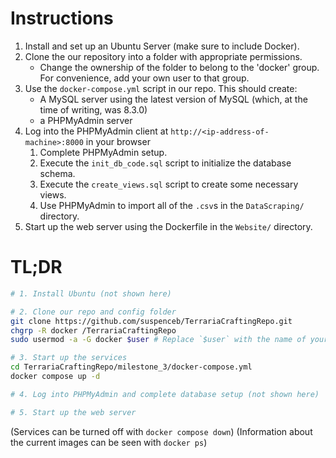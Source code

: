 # Instructions
1. Install and set up an Ubuntu Server (make sure to include Docker).
2. Clone the our repository into a folder with appropriate permissions.
    - Change the ownership of the folder to belong to the 'docker' group. For convenience, add your own user to that group.
3. Use the `docker-compose.yml` script in our repo. This should create:
    - A MySQL server using the latest version of MySQL (which, at the time of writing, was 8.3.0)
    - a PHPMyAdmin server
4. Log into the PHPMyAdmin client at `http://<ip-address-of-machine>:8000` in your browser
    1. Complete PHPMyAdmin setup.
    2. Execute the `init_db_code.sql` script to initialize the database schema.
    3. Execute the `create_views.sql` script to create some necessary views.
    4. Use PHPMyAdmin to import all of the `.csv`s in the `DataScraping/` directory.
5. Start up the web server using the Dockerfile in the `Website/` directory.

# TL;DR
```bash
# 1. Install Ubuntu (not shown here)

# 2. Clone our repo and config folder
git clone https://github.com/suspenceb/TerrariaCraftingRepo.git
chgrp -R docker /TerrariaCraftingRepo
sudo usermod -a -G docker $user # Replace `$user` with the name of your user.

# 3. Start up the services
cd TerrariaCraftingRepo/milestone_3/docker-compose.yml
docker compose up -d

# 4. Log into PHPMyAdmin and complete database setup (not shown here)

# 5. Start up the web server

```

(Services can be turned off with `docker compose down`)
(Information about the current images can be seen with `docker ps`)